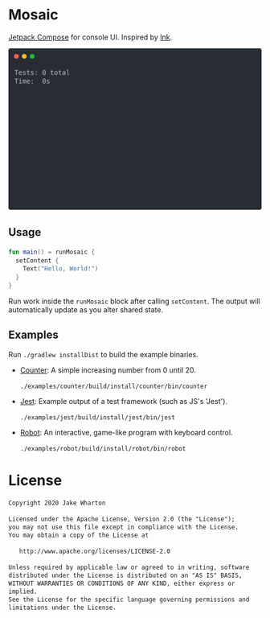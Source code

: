 # Mosaic

[Jetpack Compose](https://developer.android.com/jetpack/compose) for console UI. Inspired by [Ink](https://github.com/vadimdemedes/ink).

<img src="examples/jest/demo.svg">


## Usage

```kotlin
fun main() = runMosaic {
  setContent {
    Text("Hello, World!")
  }
}
```

Run work inside the `runMosaic` block after calling `setContent`. The output will automatically
update as you alter shared state.


## Examples

Run `./gradlew installDist` to build the example binaries.

 * [Counter](examples/counter): A simple increasing number from 0 until 20.

   `./examples/counter/build/install/counter/bin/counter`

 * [Jest](examples/jest): Example output of a test framework (such as JS's 'Jest').

   `./examples/jest/build/install/jest/bin/jest`

 * [Robot](examples/robot): An interactive, game-like program with keyboard control.

   `./examples/robot/build/install/robot/bin/robot`


# License

    Copyright 2020 Jake Wharton

    Licensed under the Apache License, Version 2.0 (the "License");
    you may not use this file except in compliance with the License.
    You may obtain a copy of the License at

       http://www.apache.org/licenses/LICENSE-2.0

    Unless required by applicable law or agreed to in writing, software
    distributed under the License is distributed on an "AS IS" BASIS,
    WITHOUT WARRANTIES OR CONDITIONS OF ANY KIND, either express or implied.
    See the License for the specific language governing permissions and
    limitations under the License.
